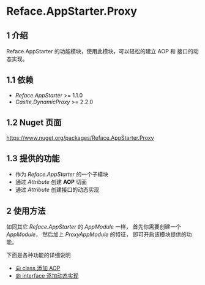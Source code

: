 # Reface.AppStarter.Proxy

## 1 介绍

Reface.AppStarter 的功能模块，使用此模块，可以轻松的建立 AOP 和 接口的动态实现。

## 1.1 依赖

* *Reface.AppStarter* >= 1.1.0
* *Caslte.DynamicProxy* >= 2.2.0

## 1.2 Nuget 页面

https://www.nuget.org/packages/Reface.AppStarter.Proxy

## 1.3 提供的功能

* 作为 *Reface.AppStarter* 的一个子模块
* 通过 *Attribute* 创建 **AOP** 切面
* 通过 *Attribute* 创建接口的动态实现

## 2 使用方法

如同其它 *Reface.AppStarter* 的 *AppModule* 一样，
首先你需要创建一个 *AppModule*，
然后加上 *ProxyAppModule* 的特征，
即可开启该模块提供的功能。

下面是各种功能的详细说明
* [向 class 添加 AOP](.\docs\ProxyAttribute.md)
* [向 interface 添加动态实现](/\docs\ImplementorAttribute.md)